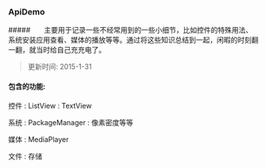 ### ApiDemo
#####&nbsp;&nbsp;&nbsp;&nbsp;&nbsp;&nbsp;&nbsp;主要用于记录一些不经常用到的一些小细节，比如控件的特殊用法、系统安装应用查看、媒体的播放等等。通过将这些知识总结到一起，闲暇的时刻翻一翻，就当时给自己充充电了。

> 更新时间: 2015-1-31

#### **包含的功能**:
控件
:	ListView
:	TextView

系统
: 	PackageManager
: 	像素密度等等

媒体
:	MediaPlayer

文件
:	存储

